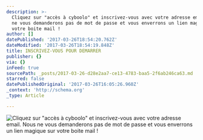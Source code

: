 ```yaml
---
description: >-
  Cliquez sur "accès à cyboolo" et inscrivez-vous avec votre adresse email. Nous
  ne vous demanderons pas de mot de passe et vous enverrons un lien magique sur
  votre boite mail !
author: []
datePublished: '2017-03-26T18:54:20.762Z'
dateModified: '2017-03-26T18:54:19.848Z'
title: INSCRIVEZ-VOUS POUR DEMARRER
publisher: {}
via: {}
inFeed: true
sourcePath: _posts/2017-03-26-d28e2aa7-ce13-4783-baa5-2f6ab246ca63.md
starred: false
datePublishedOriginal: '2017-03-26T16:05:26.960Z'
_context: 'http://schema.org'
_type: Article

---
```

![Cliquez sur "accès à cyboolo" et inscrivez-vous avec votre adresse email. Nous ne vous demanderons pas de mot de passe et vous enverrons un lien magique sur votre boite mail !](https://the-grid-user-content.s3-us-west-2.amazonaws.com/6f1755bf-b833-4b73-b1a7-75b4c8ee9038.png)